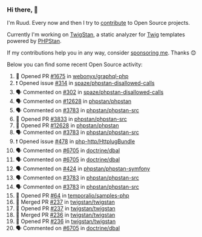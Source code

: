 ### Hi there, 👋

I'm Ruud. Every now and then I try to [contribute](https://github.com/pulls?q=+is%3Apr+author%3Aruudk+archived%3Afalse+is%3Apublic+) to Open Source projects.

Currently I'm working on [TwigStan](https://github.com/twigstan), a static analyzer for [Twig](https://twig.symfony.com/) templates powered by [PHPStan](https://phpstan.org/).

If my contributions help you in any way, consider [sponsoring me](https://github.com/sponsors/ruudk). Thanks 😊

Below you can find some recent Open Source activity:

<!--START_SECTION:activity-->
1. 💪 Opened PR [#1675](https://github.com/webonyx/graphql-php/pull/1675) in [webonyx/graphql-php](https://github.com/webonyx/graphql-php)
2. ❗ Opened issue [#314](https://github.com/spaze/phpstan-disallowed-calls/issues/314) in [spaze/phpstan-disallowed-calls](https://github.com/spaze/phpstan-disallowed-calls)
3. 🗣 Commented on [#302](https://github.com/spaze/phpstan-disallowed-calls/issues/302#issuecomment-2674287401) in [spaze/phpstan-disallowed-calls](https://github.com/spaze/phpstan-disallowed-calls)
4. 🗣 Commented on [#12628](https://github.com/phpstan/phpstan/pull/12628#issuecomment-2674097088) in [phpstan/phpstan](https://github.com/phpstan/phpstan)
5. 🗣 Commented on [#3783](https://github.com/phpstan/phpstan-src/pull/3783#issuecomment-2674074831) in [phpstan/phpstan-src](https://github.com/phpstan/phpstan-src)
6. 💪 Opened PR [#3833](https://github.com/phpstan/phpstan-src/pull/3833) in [phpstan/phpstan-src](https://github.com/phpstan/phpstan-src)
7. 💪 Opened PR [#12628](https://github.com/phpstan/phpstan/pull/12628) in [phpstan/phpstan](https://github.com/phpstan/phpstan)
8. 🗣 Commented on [#3783](https://github.com/phpstan/phpstan-src/pull/3783#issuecomment-2673985446) in [phpstan/phpstan-src](https://github.com/phpstan/phpstan-src)
9. ❗ Opened issue [#478](https://github.com/php-http/HttplugBundle/issues/478) in [php-http/HttplugBundle](https://github.com/php-http/HttplugBundle)
10. 🗣 Commented on [#6705](https://github.com/doctrine/dbal/pull/6705#issuecomment-2670663859) in [doctrine/dbal](https://github.com/doctrine/dbal)
11. 🗣 Commented on [#6705](https://github.com/doctrine/dbal/pull/6705#issuecomment-2667652757) in [doctrine/dbal](https://github.com/doctrine/dbal)
12. 🗣 Commented on [#424](https://github.com/phpstan/phpstan-symfony/issues/424#issuecomment-2663164541) in [phpstan/phpstan-symfony](https://github.com/phpstan/phpstan-symfony)
13. 🗣 Commented on [#3783](https://github.com/phpstan/phpstan-src/pull/3783#issuecomment-2662773432) in [phpstan/phpstan-src](https://github.com/phpstan/phpstan-src)
14. 🗣 Commented on [#3783](https://github.com/phpstan/phpstan-src/pull/3783#issuecomment-2662689432) in [phpstan/phpstan-src](https://github.com/phpstan/phpstan-src)
15. 💪 Opened PR [#64](https://github.com/temporalio/samples-php/pull/64) in [temporalio/samples-php](https://github.com/temporalio/samples-php)
16. 🎉 Merged PR [#237](https://github.com/twigstan/twigstan/pull/237) in [twigstan/twigstan](https://github.com/twigstan/twigstan)
17. 💪 Opened PR [#237](https://github.com/twigstan/twigstan/pull/237) in [twigstan/twigstan](https://github.com/twigstan/twigstan)
18. 🎉 Merged PR [#236](https://github.com/twigstan/twigstan/pull/236) in [twigstan/twigstan](https://github.com/twigstan/twigstan)
19. 💪 Opened PR [#236](https://github.com/twigstan/twigstan/pull/236) in [twigstan/twigstan](https://github.com/twigstan/twigstan)
20. 🗣 Commented on [#6705](https://github.com/doctrine/dbal/pull/6705#issuecomment-2650111428) in [doctrine/dbal](https://github.com/doctrine/dbal)
<!--END_SECTION:activity-->
